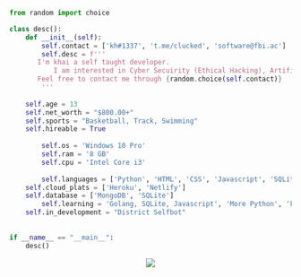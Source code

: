 ```py
from random import choice

class desc():
    def __init__(self):
    	self.contact = ['kh#1337', 't.me/clucked', 'software@fbi.ac']
        self.desc = f'''
	   I'm khai a self taught developer.
           I am interested in Cyber Secuirity (Ethical Hacking), Artifical Intelligence & API Exploitation.
	   Feel free to contact me through {random.choice(self.contact)}
        '''
	
	self.age = 13
	self.net_worth = "$800.00+"
	self.sports = "Basketball, Track, Swimming"
	self.hireable = True
	
        self.os = 'Windows 10 Pro'
        self.ram = '8 GB'
        self.cpu = 'Intel Core i3'
	
        self.languages = ['Python', 'HTML', 'CSS', 'Javascript', 'SQLite']
	self.cloud_plats = ['Heroku', 'Netlify']
	self.database = ['MongoDB', 'SQLite']
        self.learning = 'Golang, SQLite, Javascript', 'More Python', 'Full Stack Web Development'
	self.in_development = "District Selfbot"
	
	
if __name__ == "__main__":
    desc()
```

<p align="center">
    <a href="discord://-/users/995021078428663889">
        <img src="https://lanyard-profile-readme.vercel.app/api/717804556758548522?bg=0000000&borderRadius=0&idleMessage=%20"/>
    </a>
